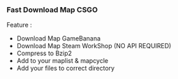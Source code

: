 ### Fast Download Map CSGO

Feature : 
  - Download Map GameBanana
  - Download Map Steam WorkShop (NO API REQUIRED)
  - Compress to Bzip2
  - Add to your maplist & mapcycle
  - Add your files to correct directory

